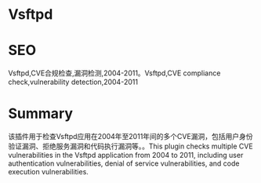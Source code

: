 # Vsftpd
# SEO
Vsftpd,CVE合规检查,漏洞检测,2004-2011。Vsftpd,CVE compliance check,vulnerability detection,2004-2011
# Summary
该插件用于检查Vsftpd应用在2004年至2011年间的多个CVE漏洞，包括用户身份验证漏洞、拒绝服务漏洞和代码执行漏洞等。。This plugin checks multiple CVE vulnerabilities in the Vsftpd application from 2004 to 2011, including user authentication vulnerabilities, denial of service vulnerabilities, and code execution vulnerabilities.

